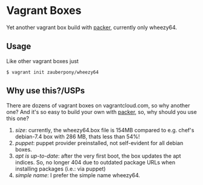 Vagrant Boxes
=============

Yet another vagrant box build with [packer][1], currently only wheezy64.

Usage
-----

Like other vagrant boxes just

    $ vagrant init zauberpony/wheezy64

Why use this?/USPs
--------------

There are dozens of vagrant boxes on vagrantcloud.com, so why another one? And it's so easy to build your own with [packer][1], so, why should you use this one?

1. *size*: currently, the wheezy64.box file is 154MB compared to e.g. chef's debian-7.4 box with 286 MB, thats less than 54%!
2. *puppet*: puppet provider preinstalled, not self-evident for all debian boxes.
3. *apt is up-to-date*: after the very first boot, the box updates the apt indices. So, no longer 404 due to outdated package URLs when installing packages (i.e.: via puppet)
4. *simple name*: I prefer the simple name wheezy64.


[1]: http://packer.io "Packer.io"




